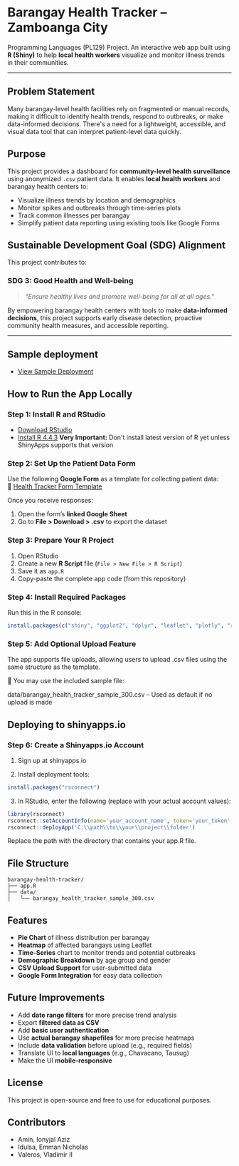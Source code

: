 # Barangay Health Tracker – Zamboanga City

Programming Languages (PL129) Project. An interactive web app built using **R (Shiny)** to help **local health workers** visualize and monitor illness trends in their communities.

---

## Problem Statement

Many barangay-level health facilities rely on fragmented or manual records, making it difficult to identify health trends, respond to outbreaks, or make data-informed decisions. There's a need for a lightweight, accessible, and visual data tool that can interpret patient-level data quickly.



## Purpose

This project provides a dashboard for **community-level health surveillance** using anonymized `.csv` patient data. It enables **local health workers** and barangay health centers to:

- Visualize illness trends by location and demographics
- Monitor spikes and outbreaks through time-series plots
- Track common illnesses per barangay
- Simplify patient data reporting using existing tools like Google Forms



## Sustainable Development Goal (SDG) Alignment

This project contributes to:

### **SDG 3: Good Health and Well-being**
> _“Ensure healthy lives and promote well-being for all at all ages.”_

By empowering barangay health centers with tools to make **data-informed decisions**, this project supports early disease detection, proactive community health measures, and accessible reporting.

---

## Sample deployment
- [View Sample Deployment](https://vladvaleros.shinyapps.io/barangay-health-tracker/)  

## How to Run the App Locally

### **Step 1: Install R and RStudio**

- [Download RStudio](https://posit.co/download/rstudio-desktop/)  
- [Install R 4.4.3](https://cran.r-project.org/bin/windows/base/old/4.4.3/)
**Very Important:** Don't install latest version of R yet unless ShinyApps supports that version



### **Step 2: Set Up the Patient Data Form**

Use the following **Google Form** as a template for collecting patient data:  
📄 [Health Tracker Form Template](https://forms.gle/XNi914cY9fri4xEy7)

Once you receive responses:
1. Open the form’s **linked Google Sheet**
2. Go to **File > Download > .csv** to export the dataset



### **Step 3: Prepare Your R Project**

1. Open RStudio
2. Create a new **R Script** file (`File > New File > R Script`)
3. Save it as `app.R`
4. Copy-paste the complete app code (from this repository)



### **Step 4: Install Required Packages**

Run this in the R console:

```r
install.packages(c("shiny", "ggplot2", "dplyr", "leaflet", "plotly", "readr", "lubridate", "tidyr"))
```


### **Step 5: Add Optional Upload Feature**

The app supports file uploads, allowing users to upload .csv files using the same structure as the template.

📁 You may use the included sample file:

data/barangay_health_tracker_sample_300.csv – Used as default if no upload is made


## Deploying to shinyapps.io

### **Step 6: Create a Shinyapps.io Account**

1. Sign up at shinyapps.io

2. Install deployment tools:

```r
install.packages("rsconnect")
```

3. In RStudio, enter the following (replace with your actual account values):
```r
library(rsconnect)
rsconnect::setAccountInfo(name='your_account_name', token='your_token', secret='your_secret_ID')
rsconnect::deployApp('C:\\path\\to\\your\\project\\folder')
```
Replace the path with the directory that contains your app.R file.

## File Structure
```
barangay-health-tracker/
├── app.R
├── data/
│   └── barangay_health_tracker_sample_300.csv
```

## Features

- **Pie Chart** of illness distribution per barangay  
- **Heatmap** of affected barangays using Leaflet  
- **Time-Series** chart to monitor trends and potential outbreaks  
- **Demographic Breakdown** by age group and gender  
- **CSV Upload Support** for user-submitted data  
- **Google Form Integration** for easy data collection  

## Future Improvements

- Add **date range filters** for more precise trend analysis  
- Export **filtered data as CSV**  
- Add **basic user authentication**  
- Use **actual barangay shapefiles** for more precise heatmaps  
- Include **data validation** before upload (e.g., required fields)  
- Translate UI to **local languages** (e.g., Chavacano, Tausug)  
- Make the UI **mobile-responsive**


## License
This project is open-source and free to use for educational purposes.

## Contributors
- Amin, Ionyjal Aziz
- Idulsa, Emman Nicholas
- Valeros, Vladimir II


